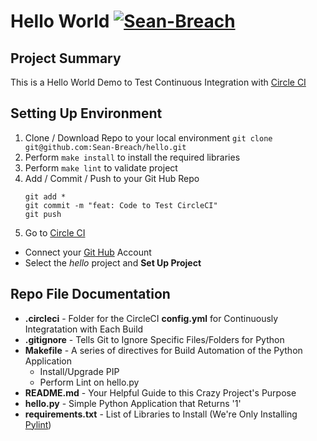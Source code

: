 # Hello World [![Sean-Breach](https://circleci.com/gh/Sean-Breach/hello.svg?style=svg)](https://circleci.com/gh/Sean-Breach/hello)

## Project Summary
This is a Hello World Demo to Test Continuous Integration with [Circle CI](https://circleci.com/)

## Setting Up Environment

1) Clone / Download Repo to your local environment `git clone git@github.com:Sean-Breach/hello.git`
2) Perform `make install` to install the required libraries
3) Perform `make lint` to validate project
4) Add / Commit / Push to your Git Hub Repo
    ```
    git add *
    git commit -m "feat: Code to Test CircleCI"
    git push
    ```
5) Go to [Circle CI](https://circleci.com/)
  * Connect your [Git Hub](https://github.com) Account
  * Select the _hello_ project and **Set Up Project**
  
## Repo File Documentation

* **.circleci** - Folder for the CircleCI **config.yml** for Continuously Integratation with Each Build
* **.gitignore** - Tells Git to Ignore Specific Files/Folders for Python
* **Makefile** - A series of directives for Build Automation of the Python Application
  * Install/Upgrade PIP
  * Perform Lint on hello.py
* **README.md** - Your Helpful Guide to this Crazy Project's Purpose
* **hello.py** - Simple Python Application that Returns '1'
* **requirements.txt** - List of Libraries to Install (We're Only Installing [Pylint](https://www.pylint.org/))
